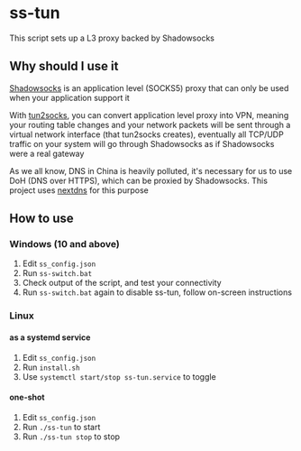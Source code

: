 # ss-tun

This script sets up a L3 proxy backed by Shadowsocks

## Why should I use it

[Shadowsocks](https://github.com/shadowsocks/shadowsocks-rust) is an application level (SOCKS5) proxy that can only be used when your application support it

With [tun2socks](https://github.com/xjasonlyu/tun2socks/), you can convert application level proxy into VPN, meaning your routing table changes and your network packets will be sent through a virtual network interface (that tun2socks creates), eventually all TCP/UDP traffic on your system will go through Shadowsocks as if Shadowsocks were a real gateway

As we all know, DNS in China is heavily polluted, it's necessary for us to use DoH (DNS over HTTPS), which can be proxied by Shadowsocks. This project uses [nextdns](https://github.com/nextdns/nextdns) for this purpose

## How to use

### Windows (10 and above)

1. Edit `ss_config.json`
2. Run `ss-switch.bat`
3. Check output of the script, and test your connectivity
4. Run `ss-switch.bat` again to disable ss-tun, follow on-screen instructions

### Linux

#### as a systemd service

1. Edit `ss_config.json`
2. Run `install.sh`
3. Use `systemctl start/stop ss-tun.service` to toggle

#### one-shot

1. Edit `ss_config.json`
2. Run `./ss-tun` to start
2. Run `./ss-tun stop` to stop
